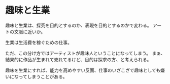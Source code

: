 # 趣味と生業

趣味と生業は、探究を目的とするのか、表現を目的とするのかで変わる。
アートの文脈に近いか。

生業は生活費を稼ぐための仕事。

ただ、この分け方ではアーティストが趣味人ということになってしまう。
まぁ、結果的に作品が生まれて売れてるけど、目的は探求の方、と考えられる。

趣味を生業にすれば、能力を高めやすい反面、仕事のいざこざで趣味としても嫌いになってしまうことがある。
